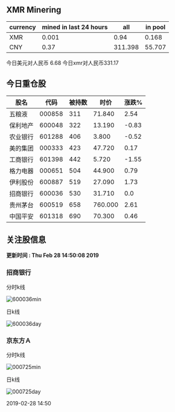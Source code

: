 ## XMR Minering

|currency|mined in last 24 hours|all|in pool|
|---|---|---|---|
|XMR|0.001|0.94|0.168|
|CNY|0.37|311.398|55.707|

今日美元对人民币 6.68	今日xmr对人民币331.17


## 今日重仓股 

|股名|代码|被持数|时价|涨跌%|
|---|---|---|---|---|
|五粮液|000858|311|71.840|2.54|
|保利地产|600048|322|13.190|-0.83|
|农业银行|601288|406|3.800|-0.52|
|美的集团|000333|423|47.720|0.17|
|工商银行|601398|442|5.720|-1.55|
|格力电器|000651|504|44.900|0.79|
|伊利股份|600887|519|27.090|1.73|
|招商银行|600036|530|31.710|0.0|
|贵州茅台|600519|658|760.000|2.61|
|中国平安|601318|690|70.300|0.46|

## 关注股信息
**更新时间 : Thu Feb 28 14:50:08 2019**
### 招商银行 
分时k线

![600036min](http://image.sinajs.cn/newchart/min/n/sh600036.gif)

日k线

![600036day](http://image.sinajs.cn/newchart/daily/n/sh600036.gif)

### 京东方Ａ 
分时k线

![000725min](http://image.sinajs.cn/newchart/min/n/sz000725.gif)

日k线

![000725day](http://image.sinajs.cn/newchart/daily/n/sz000725.gif)

2019-02-28 14:50
